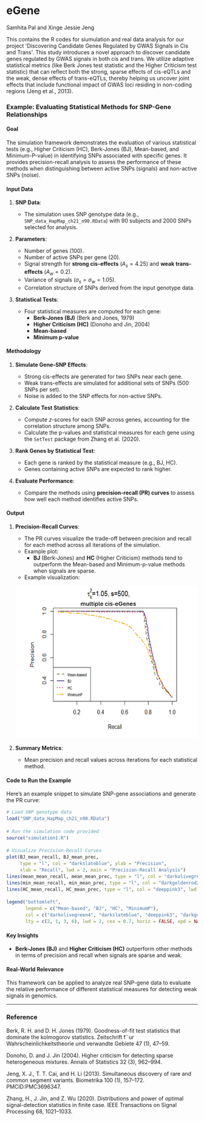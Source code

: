 # eGene

Samhita Pal and Xinge Jessie Jeng

This contains the R codes for siumulation and real data analysis for our project 'Discovering Candidate Genes Regulated by GWAS Signals in Cis and Trans'. This study introduces a novel approach to discover candidate genes regulated by GWAS signals in both cis and trans. We utilize adaptive statistical metrics (like Berk Jones test statistic and the Higher Criticism test statistic) that can reflect both the strong, sparse effects of cis-eQTLs and the weak, dense effects of trans-eQTLs, thereby helping us uncover joint effects that include functional impact of GWAS loci residing in non-coding regions (Jeng et al., 2013). 

### **Example: Evaluating Statistical Methods for SNP-Gene Relationships**

#### **Goal**
The simulation framework demonstrates the evaluation of various statistical tests (e.g., Higher Criticism (HC), Berk-Jones (BJ), Mean-based, and Minimum-P-value) in identifying SNPs associated with specific genes. It provides precision-recall analysis to assess the performance of these methods when distinguishing between active SNPs (signals) and non-active SNPs (noise).

#### **Input Data**
1. **SNP Data**:
   - The simulation uses SNP genotype data (e.g., `SNP_data_HapMap_ch21_n90.RData`) with 90 subjects and 2000 SNPs selected for analysis.

2. **Parameters**:
   - Number of genes (100).
   - Number of active SNPs per gene (20).
   - Signal strength for **strong cis-effects** ($A_s = 4.25$) and **weak trans-effects** ($A_w = 0.2$).
   - Variance of signals ($\sigma_s = \sigma_w = 1.05$).
   - Correlation structure of SNPs derived from the input genotype data.

3. **Statistical Tests**:
   - Four statistical measures are computed for each gene: 
     - **Berk-Jones (BJ)** (Berk and Jones, 1979)
     - **Higher Criticism (HC)** (Donoho and Jin, 2004)
     - **Mean-based**
     - **Minimum p-value**

#### **Methodology**
1. **Simulate Gene-SNP Effects**:
   - Strong cis-effects are generated for two SNPs near each gene.
   - Weak trans-effects are simulated for additional sets of SNPs (500 SNPs per set).
   - Noise is added to the SNP effects for non-active SNPs.

2. **Calculate Test Statistics**:
   - Compute $z$-scores for each SNP across genes, accounting for the correlation structure among SNPs.
   - Calculate the p-values and statistical measures for each gene using the `SetTest` package from Zhang et al. (2020).

3. **Rank Genes by Statistical Test**:
   - Each gene is ranked by the statistical measure (e.g., BJ, HC).
   - Genes containing active SNPs are expected to rank higher.

4. **Evaluate Performance**:
   - Compare the methods using **precision-recall (PR) curves** to assess how well each method identifies active SNPs.

#### **Output**
1. **Precision-Recall Curves**:
   - The PR curves visualize the trade-off between precision and recall for each method across all iterations of the simulation.
   - Example plot: 
     - **BJ** (Berk-Jones) and **HC** (Higher Criticism) methods tend to outperform the Mean-based and Minimum-p-value methods when signals are sparse.
   - Example visualization:

   ![PR Curves](PRcurve.png) 

2. **Summary Metrics**:
   - Mean precision and recall values across iterations for each statistical method.

#### **Code to Run the Example**
Here’s an example snippet to simulate SNP-gene associations and generate the PR curve:
```R
# Load SNP genotype data
load("SNP_data_HapMap_ch21_n90.RData")

# Run the simulation code provided
source("simulation1.R")

# Visualize Precision-Recall Curves
plot(BJ_mean_recall, BJ_mean_prec, 
     type = "l", col = "darkslateblue", ylab = "Precision", 
     xlab = "Recall", lwd = 2, main = "Precision-Recall Analysis")
lines(mean_mean_recall, mean_mean_prec, type = "l", col = "darkolivegreen4", lwd = 2, lty = 2)
lines(min_mean_recall, min_mean_prec, type = "l", col = "darkgoldenrod2", lwd = 2, lty = 6)
lines(HC_mean_recall, HC_mean_prec, type = "l", col = "deeppink3", lwd = 2, lty = 3)

legend("bottomleft", 
       legend = c("Mean-based", "BJ", "HC", "MinimumP"), 
       col = c("darkolivegreen4", "darkslateblue", "deeppink3", "darkgoldenrod2"),
       lty = c(2, 1, 3, 6), lwd = 2, cex = 0.7, horiz = FALSE, xpd = NA)
```

#### **Key Insights**
- **Berk-Jones (BJ)** and **Higher Criticism (HC)** outperform other methods in terms of precision and recall when signals are sparse and weak.

#### **Real-World Relevance**
This framework can be applied to analyze real SNP-gene data to evaluate the relative performance of different statistical measures for detecting weak signals in genomics.

---
### Reference

Berk, R. H. and D. H. Jones (1979). Goodness-of-fit test statistics that dominate the
kolmogorov statistics. Zeitschrift f¨ur Wahrscheinlichkeitstheorie und verwandte Gebiete 47 (1), 47–59.

Donoho, D. and J. Jin (2004). Higher criticism for detecting sparse heterogeneous mixtures.
Annals of Statistics 32 (3), 962–994.

Jeng, X. J., T. T. Cai, and H. Li (2013). Simultaneous discovery of rare and common segment
variants. Biometrika 100 (1), 157–172. PMCID:PMC3696347.

Zhang, H., J. Jin, and Z. Wu (2020). Distributions and power of optimal signal-detection
statistics in finite case. IEEE Transactions on Signal Processing 68, 1021–1033.
